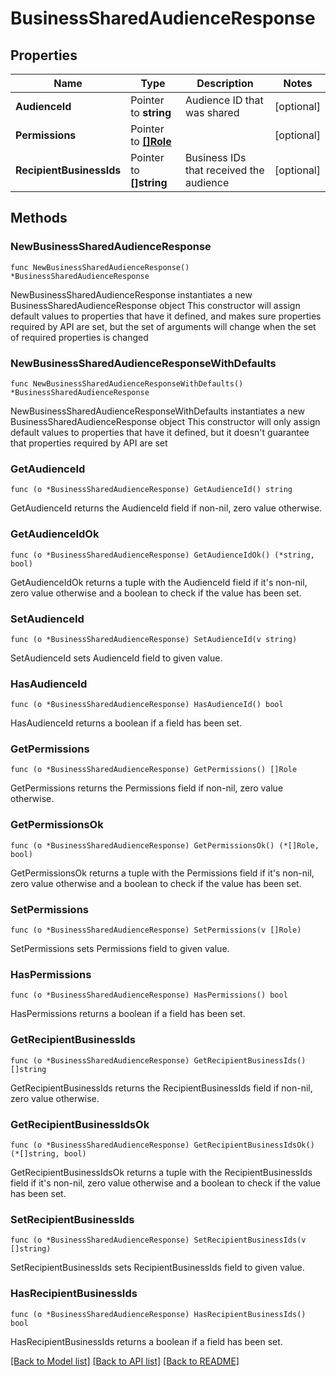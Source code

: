 # BusinessSharedAudienceResponse

## Properties

Name | Type | Description | Notes
------------ | ------------- | ------------- | -------------
**AudienceId** | Pointer to **string** | Audience ID that was shared | [optional] 
**Permissions** | Pointer to [**[]Role**](Role.md) |  | [optional] 
**RecipientBusinessIds** | Pointer to **[]string** | Business IDs that received the audience | [optional] 

## Methods

### NewBusinessSharedAudienceResponse

`func NewBusinessSharedAudienceResponse() *BusinessSharedAudienceResponse`

NewBusinessSharedAudienceResponse instantiates a new BusinessSharedAudienceResponse object
This constructor will assign default values to properties that have it defined,
and makes sure properties required by API are set, but the set of arguments
will change when the set of required properties is changed

### NewBusinessSharedAudienceResponseWithDefaults

`func NewBusinessSharedAudienceResponseWithDefaults() *BusinessSharedAudienceResponse`

NewBusinessSharedAudienceResponseWithDefaults instantiates a new BusinessSharedAudienceResponse object
This constructor will only assign default values to properties that have it defined,
but it doesn't guarantee that properties required by API are set

### GetAudienceId

`func (o *BusinessSharedAudienceResponse) GetAudienceId() string`

GetAudienceId returns the AudienceId field if non-nil, zero value otherwise.

### GetAudienceIdOk

`func (o *BusinessSharedAudienceResponse) GetAudienceIdOk() (*string, bool)`

GetAudienceIdOk returns a tuple with the AudienceId field if it's non-nil, zero value otherwise
and a boolean to check if the value has been set.

### SetAudienceId

`func (o *BusinessSharedAudienceResponse) SetAudienceId(v string)`

SetAudienceId sets AudienceId field to given value.

### HasAudienceId

`func (o *BusinessSharedAudienceResponse) HasAudienceId() bool`

HasAudienceId returns a boolean if a field has been set.

### GetPermissions

`func (o *BusinessSharedAudienceResponse) GetPermissions() []Role`

GetPermissions returns the Permissions field if non-nil, zero value otherwise.

### GetPermissionsOk

`func (o *BusinessSharedAudienceResponse) GetPermissionsOk() (*[]Role, bool)`

GetPermissionsOk returns a tuple with the Permissions field if it's non-nil, zero value otherwise
and a boolean to check if the value has been set.

### SetPermissions

`func (o *BusinessSharedAudienceResponse) SetPermissions(v []Role)`

SetPermissions sets Permissions field to given value.

### HasPermissions

`func (o *BusinessSharedAudienceResponse) HasPermissions() bool`

HasPermissions returns a boolean if a field has been set.

### GetRecipientBusinessIds

`func (o *BusinessSharedAudienceResponse) GetRecipientBusinessIds() []string`

GetRecipientBusinessIds returns the RecipientBusinessIds field if non-nil, zero value otherwise.

### GetRecipientBusinessIdsOk

`func (o *BusinessSharedAudienceResponse) GetRecipientBusinessIdsOk() (*[]string, bool)`

GetRecipientBusinessIdsOk returns a tuple with the RecipientBusinessIds field if it's non-nil, zero value otherwise
and a boolean to check if the value has been set.

### SetRecipientBusinessIds

`func (o *BusinessSharedAudienceResponse) SetRecipientBusinessIds(v []string)`

SetRecipientBusinessIds sets RecipientBusinessIds field to given value.

### HasRecipientBusinessIds

`func (o *BusinessSharedAudienceResponse) HasRecipientBusinessIds() bool`

HasRecipientBusinessIds returns a boolean if a field has been set.


[[Back to Model list]](../README.md#documentation-for-models) [[Back to API list]](../README.md#documentation-for-api-endpoints) [[Back to README]](../README.md)


